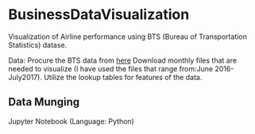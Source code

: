 # BusinessDataVisualization
Visualization of Airline performance using BTS (Bureau of Transportation Statistics) datase.

Data: Procure the BTS data from [here](https://www.transtats.bts.gov/DL_SelectFields.asp?Table_ID=236&DB_Short_Name=On-Time)
Download monthly files that are needed to visualize (I have used the files that range from:June 2016- July2017). Utilize the lookup tables for features of the data. 

## Data Munging
Jupyter Notebook (Language: Python)
